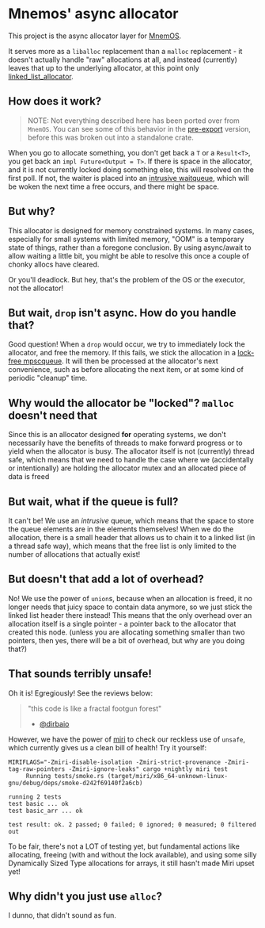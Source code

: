 # Mnemos' async allocator

This project is the async allocator layer for [MnemOS].

It serves more as a `liballoc` replacement than a `malloc` replacement - it doesn't actually handle "raw" allocations at all, and instead (currently) leaves that up to the underlying allocator, at this point only [linked_list_allocator].

[MnemOS]: https://mnemos.jamesmunns.com
[linked_list_allocator]: https://docs.rs/linked_list_allocator/

## How does it work?

> NOTE: Not everything described here has been ported over from `MnemOS`. You can see some of this
> behavior in the [pre-export] version, before this was broken out into a standalone crate.

[pre-export]: https://github.com/jamesmunns/pellegrino/blob/1ad0f53e4d23a4a8683cce80f8d239504bac440c/oaiu/alloc/src/lib.rs

When you go to allocate something, you don't get back a `T` or a `Result<T>`, you get back an `impl Future<Output = T>`.
If there is space in the allocator, and it is not currently locked doing something else, this will resolved on the first
poll. If not, the waiter is placed into an [intrusive waitqueue], which will be woken the next time a free occurs, and there
might be space.

[intrusive waitqueue]: https://mycelium.elizas.website/maitake/wait/struct.waitqueue

## But why?

This allocator is designed for memory constrained systems. In many cases, especially for small systems with limited memory,
"OOM" is a temporary state of things, rather than a foregone conclusion.
By using async/await to allow waiting a little bit, you might be able to resolve this once a couple of chonky allocs have cleared.

Or you'll deadlock. But hey, that's the problem of the OS or the executor, not the allocator!

## But wait, `drop` isn't async. How do you handle that?

Good question! When a `drop` would occur, we try to immediately lock the allocator, and free the memory. If this fails, we
stick the allocation in a [lock-free mpscqueue]. It will then be processed at the allocator's next convenience, such as
before allocating the next item, or at some kind of periodic "cleanup" time.

[lock-free mpscqueue]: https://docs.rs/cordyceps/latest/cordyceps/struct.MpscQueue.html

## Why would the allocator be "locked"? `malloc` doesn't need that

Since this is an allocator designed **for** operating systems, we don't necessarily have the benefits of threads to make
forward progress or to yield when the allocator is busy. The allocator itself is not (currently) thread safe, which means
that we need to handle the case where we (accidentally or intentionally) are holding the allocator mutex and an allocated
piece of data is freed

## But wait, what if the queue is full?

It can't be! We use an *intrusive* queue, which means that the space to store the queue elements are in the elements themselves!
When we do the allocation, there is a small header that allows us to chain it to a linked list (in a thread safe way), which means
that the free list is only limited to the number of allocations that actually exist!

## But doesn't that add a lot of overhead?

No! We use the power of `union`s, because when an allocation is freed, it no longer needs that juicy space to contain data anymore,
so we just stick the linked list header there instead! This means that the only overhead over an allocation itself is a single
pointer - a pointer back to the allocator that created this node. (unless you are allocating something smaller than two pointers,
then yes, there will be a bit of overhead, but why are you doing that?)

## That sounds terribly unsafe!

Oh it is! Egregiously! See the reviews below:

> "this code is like a fractal footgun forest"
>
> - [@dirbaio]

[@dirbaio]: https://twitter.com/Dirbaio/

However, we have the power of [miri](https://github.com/rust-lang/miri) to check our reckless use of `unsafe`, which currently
gives us a clean bill of health! Try it yourself:

```shell
MIRIFLAGS="-Zmiri-disable-isolation -Zmiri-strict-provenance -Zmiri-tag-raw-pointers -Zmiri-ignore-leaks" cargo +nightly miri test
     Running tests/smoke.rs (target/miri/x86_64-unknown-linux-gnu/debug/deps/smoke-d242f69140f2a6cb)

running 2 tests
test basic ... ok
test basic_arr ... ok

test result: ok. 2 passed; 0 failed; 0 ignored; 0 measured; 0 filtered out
```

To be fair, there's not a LOT of testing yet, but fundamental actions like allocating, freeing (with and without the lock available),
and using some silly Dynamically Sized Type allocations for arrays, it still hasn't made Miri upset yet!

## Why didn't you just use `alloc`?

I dunno, that didn't sound as fun.
